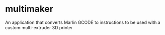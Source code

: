 # multimaker
An application that converts Marlin GCODE to instructions to be used with a custom multi-extruder 3D printer
